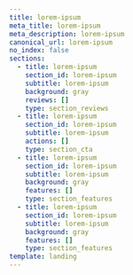```yaml
---
title: lorem-ipsum
meta_title: lorem-ipsum
meta_description: lorem-ipsum
canonical_url: lorem-ipsum
no_index: false
sections:
  - title: lorem-ipsum
    section_id: lorem-ipsum
    subtitle: lorem-ipsum
    background: gray
    reviews: []
    type: section_reviews
  - title: lorem-ipsum
    section_id: lorem-ipsum
    subtitle: lorem-ipsum
    actions: []
    type: section_cta
  - title: lorem-ipsum
    section_id: lorem-ipsum
    subtitle: lorem-ipsum
    background: gray
    features: []
    type: section_features
  - title: lorem-ipsum
    section_id: lorem-ipsum
    subtitle: lorem-ipsum
    background: gray
    features: []
    type: section_features
template: landing
---
```

